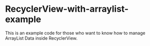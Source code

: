 # RecyclerView-with-arraylist-example
This is an example code for those who want to know how to manage ArrayList Data inside RecyclerView.
